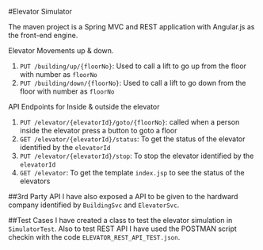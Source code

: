 #Elevator Simulator

The maven project is a Spring MVC and REST application with Angular.js as the front-end engine.

Elevator Movements up & down.
1. ``PUT /building/up/{floorNo}``: Used to call a lift to go up from the floor with number as ``floorNo``
2. ``PUT /building/down/{floorNo}``: Used to call a lift to go down from the floor with number as ``floorNo``

API Endpoints for Inside & outside the elevator 
1. ``PUT /elevator/{elevatorId}/goto/{floorNo}``: called when a person inside the elevator press a button to goto a floor
2. ``GET /elevator/{elevatorId}/status``: To get the status of the elevator identified by the ``elevatorId``
3. ``PUT /elevator/{elevatorId}/stop``: To stop the elevator identified by the ``elevatorId``
4. ``GET /elevator``: To get the template ``index.jsp`` to see the status of the elevators

##3rd Party API
I have also exposed a API to be given to the hardward company identified by ``BuildingSvc`` and ``ElevatorSvc``.

##Test Cases
I have created a class to test the elevator simulation in ``SimulatorTest``. 
Also to test REST API I have used the POSTMAN script checkin with the code ``ELEVATOR_REST_API_TEST.json``.

